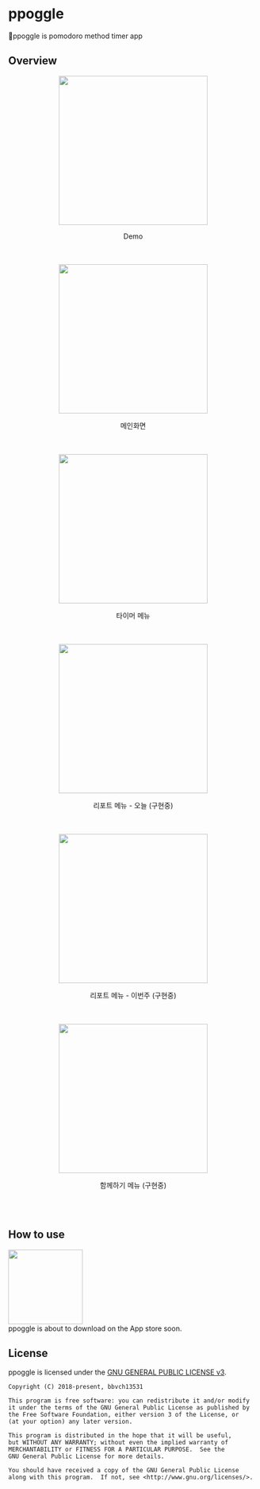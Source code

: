 # ppoggle

🍅ppoggle is pomodoro method timer app

## Overview

<div align="middle">
    <img src="https://github.com/bbvch13531/ppoggle/blob/master/images/ppoggle_demo1_crop.gif" width="300px">
    <p>Demo</p>
</div>
</br></br>

<div align="middle">
    <img src="https://github.com/bbvch13531/ppoggle/blob/master/images/main_scene.png" width="300px">
    <p>메인화면</p>
</div>
</br></br>

<div align="middle">
    <img src="https://github.com/bbvch13531/ppoggle/blob/master/images/timer.png" width="300px">
    <p>타이머 메뉴</p>
</div>
</br></br>

<div align="middle">
    <img src="https://github.com/bbvch13531/ppoggle/blob/master/images/report_today.png" width="300px">
    <p>리포트 메뉴 - 오늘 (구현중)</p> 
</div>
</br></br>

<div align="middle">
    <img src="https://github.com/bbvch13531/ppoggle/blob/master/images/report_thisweek.png" width="300px">
    <p>리포트 메뉴 - 이번주 (구현중)</p>  
</div>
</br></br>

<div align="middle">
    <img src="https://github.com/bbvch13531/ppoggle/blob/master/images/user_group.png" width="300px">
    <p>함께하기 메뉴 (구현중)</p>
</div>
</br></br>

## How to use

<img src="https://github.com/bbvch13531/ppoggle/blob/master/images/app_store.png" width="150px">
</br>
ppoggle is about to download on the App store soon.

## License
ppoggle is licensed under the [GNU GENERAL PUBLIC LICENSE v3](https://github.com/bbvch13531/ppoggle/blob/master/LICENSE).
```
Copyright (C) 2018-present, bbvch13531

This program is free software: you can redistribute it and/or modify
it under the terms of the GNU General Public License as published by
the Free Software Foundation, either version 3 of the License, or
(at your option) any later version.

This program is distributed in the hope that it will be useful,
but WITHOUT ANY WARRANTY; without even the implied warranty of
MERCHANTABILITY or FITNESS FOR A PARTICULAR PURPOSE.  See the
GNU General Public License for more details.

You should have received a copy of the GNU General Public License
along with this program.  If not, see <http://www.gnu.org/licenses/>.
```